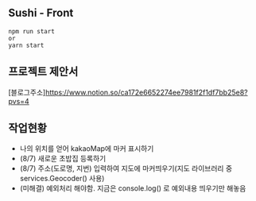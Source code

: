 ## Sushi - Front

```
npm run start
or
yarn start
```

## 프로젝트 제안서
[블로그주소]https://www.notion.so/ca172e6652274ee7981f2f1df7bb25e8?pvs=4

## 작업현황
* 나의 위치를 얻어 kakaoMap에 마커 표시하기
* (8/7) 새로운 초밥집 등록하기
* (8/7) 주소(도로명, 지번) 입력하여 지도에 마커띄우기(지도 라이브러리 중 services.Geocoder() 사용) 
* (미해결) 예외처리 해야함. 지금은 console.log() 로 예외내용 띄우기만 해놓음
